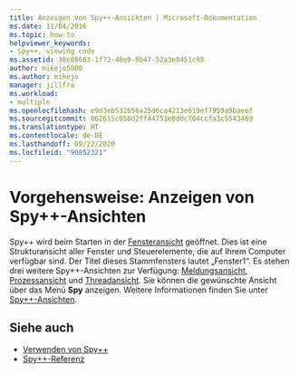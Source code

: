```yaml
---
title: Anzeigen von Spy++-Ansichten | Microsoft-Dokumentation
ms.date: 11/04/2016
ms.topic: how-to
helpviewer_keywords:
- Spy++, viewing code
ms.assetid: 38c88663-1f73-48e9-8b47-52a3e8451c98
author: mikejo5000
ms.author: mikejo
manager: jillfra
ms.workload:
- multiple
ms.openlocfilehash: e9d3eb532b56a25d6ca4213e619ef7959a9baeef
ms.sourcegitcommit: 062615c058d2ff44751e8d0c704ccfa3c5543469
ms.translationtype: HT
ms.contentlocale: de-DE
ms.lasthandoff: 09/22/2020
ms.locfileid: "90852321"
---
```

# <a name="how-to-display-spy-views"></a>Vorgehensweise: Anzeigen von Spy++-Ansichten
Spy++ wird beim Starten in der [Fensteransicht](../debugger/windows-view.md) geöffnet. Dies ist eine Strukturansicht aller Fenster und Steuerelemente, die auf Ihrem Computer verfügbar sind. Der Titel dieses Stammfensters lautet „Fenster1“. Es stehen drei weitere Spy++-Ansichten zur Verfügung: [Meldungsansicht](../debugger/messages-view.md), [Prozessansicht](../debugger/processes-view.md) und [Threadansicht](../debugger/threads-view.md). Sie können die gewünschte Ansicht über das Menü **Spy** anzeigen. Weitere Informationen finden Sie unter [Spy++-Ansichten](../debugger/spy-increment-views.md).

## <a name="see-also"></a>Siehe auch
- [Verwenden von Spy++](../debugger/using-spy-increment.md)
- [Spy++-Referenz](../debugger/spy-increment-reference.md)